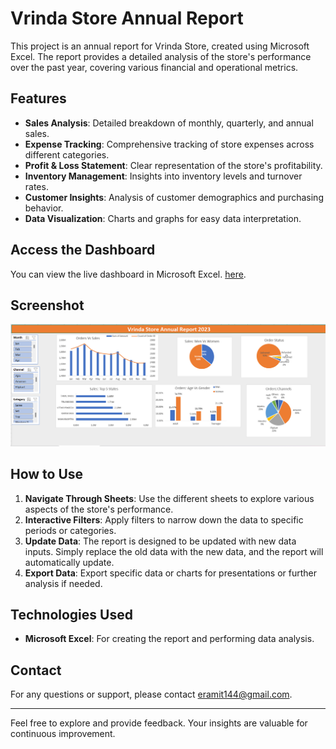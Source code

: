 # Vrinda Store Annual Report

This project is an annual report for Vrinda Store, created using Microsoft Excel. The report provides a detailed analysis of the store's performance over the past year, covering various financial and operational metrics.

## Features

- **Sales Analysis**: Detailed breakdown of monthly, quarterly, and annual sales.
- **Expense Tracking**: Comprehensive tracking of store expenses across different categories.
- **Profit & Loss Statement**: Clear representation of the store's profitability.
- **Inventory Management**: Insights into inventory levels and turnover rates.
- **Customer Insights**: Analysis of customer demographics and purchasing behavior.
- **Data Visualization**: Charts and graphs for easy data interpretation.

## Access the Dashboard

You can view the live dashboard in Microsoft Excel. [here](https://1drv.ms/x/s!AvQAlS2fyeLOiOAXu8_qx1BT6yWtGw?e=U4x9Tq).

## Screenshot

![Vrinda Store Annual Report](https://github.com/amit-069/ExcelProject1/blob/main/Screenshot%202024-08-03%20004530.png)

## How to Use

1. **Navigate Through Sheets**: Use the different sheets to explore various aspects of the store's performance.
2. **Interactive Filters**: Apply filters to narrow down the data to specific periods or categories.
3. **Update Data**: The report is designed to be updated with new data inputs. Simply replace the old data with the new data, and the report will automatically update.
4. **Export Data**: Export specific data or charts for presentations or further analysis if needed.

## Technologies Used

- **Microsoft Excel**: For creating the report and performing data analysis.

## Contact

For any questions or support, please contact [eramit144@gmail.com](mailto:eramit144@gmail.com).

---

Feel free to explore and provide feedback. Your insights are valuable for continuous improvement.
